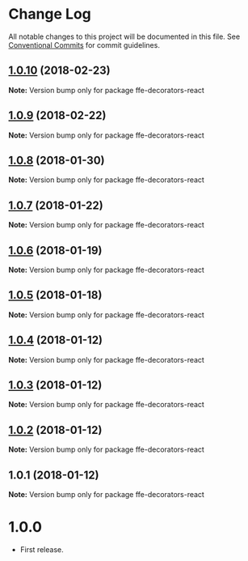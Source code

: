 # Change Log

All notable changes to this project will be documented in this file.
See [Conventional Commits](https://conventionalcommits.org) for commit guidelines.

<a name="1.0.10"></a>
## [1.0.10](***REMOVED***) (2018-02-23)




**Note:** Version bump only for package ffe-decorators-react

<a name="1.0.9"></a>
## [1.0.9](***REMOVED***) (2018-02-22)




**Note:** Version bump only for package ffe-decorators-react

<a name="1.0.8"></a>
## [1.0.8](***REMOVED***) (2018-01-30)




**Note:** Version bump only for package ffe-decorators-react

<a name="1.0.7"></a>
## [1.0.7](***REMOVED***) (2018-01-22)




**Note:** Version bump only for package ffe-decorators-react

<a name="1.0.6"></a>
## [1.0.6](***REMOVED***) (2018-01-19)




**Note:** Version bump only for package ffe-decorators-react

<a name="1.0.5"></a>
## [1.0.5](***REMOVED***) (2018-01-18)




**Note:** Version bump only for package ffe-decorators-react

<a name="1.0.4"></a>

## [1.0.4](***REMOVED***) (2018-01-12)

**Note:** Version bump only for package ffe-decorators-react

<a name="1.0.3"></a>

## [1.0.3](***REMOVED***) (2018-01-12)

**Note:** Version bump only for package ffe-decorators-react

<a name="1.0.2"></a>

## [1.0.2](***REMOVED***) (2018-01-12)

**Note:** Version bump only for package ffe-decorators-react

<a name="1.0.1"></a>

## 1.0.1 (2018-01-12)

**Note:** Version bump only for package ffe-decorators-react

# 1.0.0

* First release.
